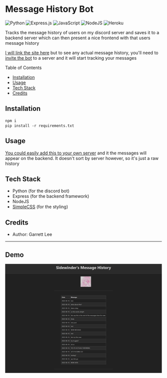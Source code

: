 # Message History Bot
![Python](https://img.shields.io/badge/python-3670A0?style=for-the-badge&logo=python&logoColor=ffdd54) ![Express.js](https://img.shields.io/badge/express.js-%23404d59.svg?style=for-the-badge&logo=express&logoColor=%2361DAFB) ![JavaScript](https://img.shields.io/badge/javascript-%23323330.svg?style=for-the-badge&logo=javascript&logoColor=%23F7DF1E) ![NodeJS](https://img.shields.io/badge/node.js-6DA55F?style=for-the-badge&logo=node.js&logoColor=white) ![Heroku](https://img.shields.io/badge/heroku-%23430098.svg?style=for-the-badge&logo=heroku&logoColor=white)

Tracks the message history of users on my discord server and saves it to a backend server which can then present a nice frontend with that users message history

[I will link the site here](https://message-history-bot.herokuapp.com/) but to see any actual message history, you'll need to [invite the bot](https://discord.com/api/oauth2/authorize?client_id=987047543399653447&permissions=0&scope=bot%20applications.commands) to a server and it will start tracking your messages

Table of Contents
- [Installation](#installation)
- [Usage](#usage)
- [Tech Stack](#tech-stack)
- [Credits](#credits)

## Installation
```
npm i
pip install -r requirements.txt
```

## Usage

[You could easily add this to your own server](https://discord.com/api/oauth2/authorize?client_id=987047543399653447&permissions=0&scope=bot%20applications.commands) and it the messages will appear on the backend. It doesn't sort by server however, so it's just a raw history

## Tech Stack
- Python (for the discord bot)
- Express (for the backend framework)
- NodeJS
- [SimpleCSS](https://simplecss.org/) (for the styling)

## Credits
- Author: Garrett Lee

---

## Demo

![demo](./public/images/demo.png)